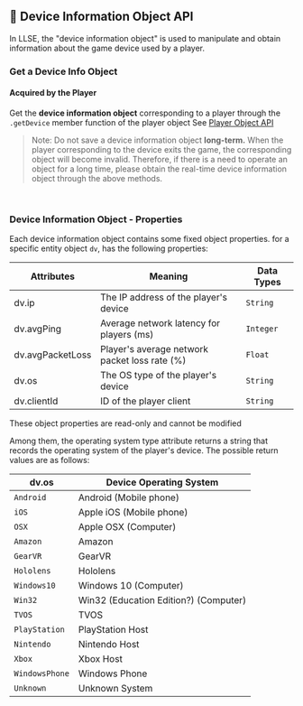 ##  📱 Device Information Object API

In LLSE, the "device information object" is used to manipulate and obtain information about the game device used by a player.

### Get a Device Info Object

#### Acquired by the Player

Get the **device information object** corresponding to a player through the `.getDevice` member function of the player object
See [Player Object API](/en_US/Development/GameAPI/Player.md)      

> Note: Do not save a device information object **long-term.**
> When the player corresponding to the device exits the game, the corresponding object will become invalid. Therefore, if there is a need to operate an object for a long time, please obtain the real-time device information object through the above methods.

<br>


### Device Information Object - Properties

Each device information object contains some fixed object properties. for a specific entity object `dv`, has the following properties:

| Attributes       | Meaning                      | Data Types |
| ---------------- | ---------------------------- | --------- |
| dv.ip            | The IP address of the player's device | `String`  |
| dv.avgPing       | Average network latency for players (ms) | `Integer` |
| dv.avgPacketLoss | Player's average network packet loss rate (%) | `Float`   |
| dv.os            | The OS type of the player's device | `String`  |
| dv.clientId      | ID of the player client | `String`  |

These object properties are read-only and cannot be modified 

Among them, the operating system type attribute returns a string that records the operating system of the player's device. The possible return values ​​are as follows:

| dv.os           | Device Operating System|
| --------------- | --------------------- |
| `Android`       | Android (Mobile phone)       |
| `iOS`           | Apple iOS (Mobile phone)          |
| `OSX`           | Apple OSX (Computer)          |
| `Amazon`        | Amazon                |
| `GearVR`        | GearVR                |
| `Hololens`      | Hololens              |
| `Windows10`     | Windows 10 (Computer)         |
| `Win32`         | Win32 (Education Edition?) (Computer)  |
| `TVOS`          | TVOS                  |
| `PlayStation`   | PlayStation Host       |
| `Nintendo`      | Nintendo Host         |
| `Xbox`          | Xbox Host             |
| `WindowsPhone`  | Windows Phone     |
| `Unknown`       | Unknown System              |

